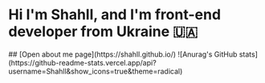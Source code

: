 # Hi I'm Shahll, and I'm front-end developer from Ukraine 🇺🇦
<div>
  ## [Open about me page](https://shahll.github.io/)
  ![Anurag's GitHub stats](https://github-readme-stats.vercel.app/api?username=Shahll&show_icons=true&theme=radical)
</div>


